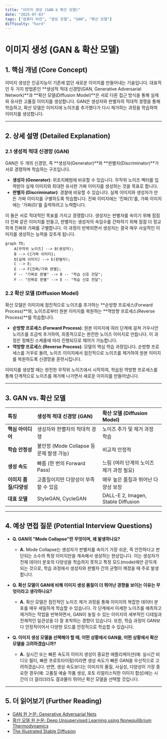 ```yaml
---
title: "이미지 생성 (GAN & 확산 모델)"
date: "2025-07-03"
tags: ["컴퓨터 비전", "생성 모델", "GAN", "확산 모델"]
difficulty: "hard"
---
```


# 이미지 생성 (GAN & 확산 모델)

## 1. 핵심 개념 (Core Concept)

이미지 생성은 인공지능이 기존에 없던 새로운 이미지를 만들어내는 기술입니다. 대표적인 두 가지 방법론인 **생성적 적대 신경망(GAN, Generative Adversarial Network)**과 **확산 모델(Diffusion Model)**은 서로 다른 접근 방식을 통해 실제와 유사한 고품질 이미지를 생성합니다. GAN은 생성자와 판별자의 적대적 경쟁을 통해 학습하고, 확산 모델은 이미지에 노이즈를 추가했다가 다시 제거하는 과정을 학습하여 이미지를 생성합니다.

---

## 2. 상세 설명 (Detailed Explanation)

### 2.1 생성적 적대 신경망 (GAN)

GAN은 두 개의 신경망, 즉 **생성자(Generator)**와 **판별자(Discriminator)**가 서로 경쟁하며 학습하는 구조입니다.

*   **생성자 (Generator)**: 위조지폐범에 비유할 수 있습니다. 무작위 노이즈 벡터를 입력받아 실제 이미지와 최대한 유사한 가짜 이미지를 생성하는 것을 목표로 합니다.
*   **판별자 (Discriminator)**: 경찰에 비유할 수 있습니다. 실제 이미지와 생성자가 만든 가짜 이미지를 구별하도록 학습합니다. 진짜 이미지에는 '진짜(1)'를, 가짜 이미지에는 '가짜(0)'를 출력하려고 노력합니다.

이 둘은 서로 적대적인 목표를 가지고 경쟁합니다. 생성자는 판별자를 속이기 위해 점점 더 진짜 같은 이미지를 만들고, 판별자는 생성자의 속임수를 간파하기 위해 점점 더 정교하게 진짜와 가짜를 구별합니다. 이 과정이 반복되면서 생성자는 결국 매우 사실적인 이미지를 생성하는 능력을 갖추게 됩니다.

```mermaid
graph TD;
    A[무작위 노이즈] --> B(생성자);
    B --> C{가짜 이미지};
    D[실제 이미지] --> E(판별자);
    C --> E;
    E --> F{진짜/가짜 판별};
    F -- "가짜로 판별" --> B -- "학습 신호 전달";
    F -- "진짜로 판별" --> E -- "학습 신호 전달";
```

### 2.2 확산 모델 (Diffusion Model)

확산 모델은 이미지에 점진적으로 노이즈를 추가하는 **순방향 프로세스(Forward Process)**와, 노이즈로부터 원본 이미지를 복원하는 **역방향 프로세스(Reverse Process)**를 학습합니다.

*   **순방향 프로세스 (Forward Process)**: 원본 이미지에 여러 단계에 걸쳐 가우시안 노이즈를 조금씩 추가하여, 최종적으로는 완전한 노이즈 이미지로 만듭니다. 이 과정은 정해진 스케줄에 따라 진행되므로 제어가 가능합니다.
*   **역방향 프로세스 (Reverse Process)**: 모델의 핵심 학습 과정입니다. 순방향 프로세스를 거꾸로 돌려, 노이즈 이미지에서 점진적으로 노이즈를 제거하여 원본 이미지를 복원하도록 신경망을 훈련시킵니다. 

이미지를 생성할 때는 완전한 무작위 노이즈에서 시작하여, 학습된 역방향 프로세스를 통해 단계적으로 노이즈를 제거해 나가면서 새로운 이미지를 만들어냅니다.

---

## 3. GAN vs. 확산 모델

| 특징 | 생성적 적대 신경망 (GAN) | 확산 모델 (Diffusion Model) |
| :--- | :--- | :--- |
| **핵심 아이디어** | 생성자와 판별자의 적대적 경쟁 | 노이즈 추가 및 제거 과정 학습 |
| **학습 안정성** | 불안정 (Mode Collapse 등 문제 발생 가능) | 비교적 안정적 |
| **생성 속도** | 빠름 (한 번의 Forward Pass) | 느림 (여러 단계의 노이즈 제거 과정 필요) |
| **이미지 품질/다양성** | 고품질이지만 다양성이 부족할 수 있음 | 매우 높은 품질과 뛰어난 다양성 보장 |
| **대표 모델** | StyleGAN, CycleGAN | DALL-E 2, Imagen, Stable Diffusion |

---

## 4. 예상 면접 질문 (Potential Interview Questions)

*   **Q. GAN의 "Mode Collapse"란 무엇이며, 왜 발생하나요?**
    *   **A.** Mode Collapse는 생성자가 판별자를 속이기 가장 쉬운, 즉 안전하다고 판단되는 소수의 특정 이미지만을 계속해서 생성하는 현상입니다. 이는 생성자가 전체 데이터 분포의 다양성을 학습하지 못하고 특정 모드(mode)에만 갇히게 되는 것으로, 학습 과정에서 생성자와 판별자 간의 균형이 깨졌을 때 주로 발생합니다.

*   **Q. 확산 모델이 GAN에 비해 이미지 생성 품질이 더 뛰어난 경향을 보이는 이유는 무엇이라고 생각하나요?**
    *   **A.** 확산 모델은 점진적인 노이즈 제거 과정을 통해 이미지의 복잡한 데이터 분포를 매우 세밀하게 학습할 수 있습니다. 각 단계에서 미세한 노이즈를 예측하고 제거하는 작업을 반복하면서, GAN이 놓칠 수 있는 이미지의 세부적인 디테일과 전체적인 일관성을 더 잘 포착하는 경향이 있습니다. 또한, 학습 과정이 GAN보다 안정적이어서 다양한 모드를 안정적으로 학습할 수 있습니다.

*   **Q. 이미지 생성 모델을 선택해야 할 때, 어떤 상황에서 GAN을, 어떤 상황에서 확산 모델을 고려하겠습니까?**
    *   **A.** 실시간 또는 빠른 속도의 이미지 생성이 중요한 애플리케이션(예: 실시간 비디오 필터, 빠른 프로토타이핑)이라면 생성 속도가 빠른 GAN을 우선적으로 고려하겠습니다. 반면, 생성 속도보다는 이미지의 품질, 사실성, 다양성이 가장 중요한 경우(예: 고품질 예술 작품 생성, 포토 리얼리스틱한 이미지 합성)에는 시간이 더 걸리더라도 결과물이 뛰어난 확산 모델을 선택할 것입니다.

---

## 5. 더 읽어보기 (Further Reading)

*   [GAN 원 논문: Generative Adversarial Nets](https://arxiv.org/abs/1406.2661)
*   [확산 모델 원 논문: Deep Unsupervised Learning using Nonequilibrium Thermodynamics](https://arxiv.org/abs/1503.03585)
*   [The Illustrated Stable Diffusion](https://jalammar.github.io/illustrated-stable-diffusion/)